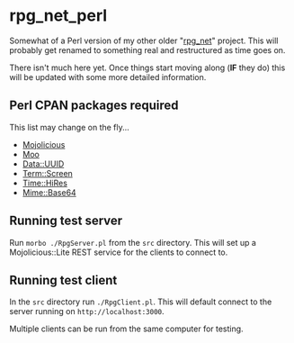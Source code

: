 # rpg_net_perl
Somewhat of a Perl version of my other older "[rpg_net](https://github.com/shamrice/rpg_net)" project. This will probably get renamed to something real and restructured as time goes on.

There isn't much here yet. Once things start moving along (**IF** they do) this will be updated with some more detailed information.


## Perl CPAN packages required
This list may change on the fly...
* [Mojolicious](https://metacpan.org/pod/Mojolicious)
* [Moo](https://metacpan.org/pod/Moo)
* [Data::UUID](https://metacpan.org/pod/Data::UUID)
* [Term::Screen](https://metacpan.org/pod/Term::Screen)
* [Time::HiRes](https://metacpan.org/pod/Time::HiRes)
* [Mime::Base64](https://metacpan.org/pod/MIME::Base64)


## Running test server

Run ```morbo ./RpgServer.pl``` from the ```src``` directory. This will set up a Mojolicious::Lite REST service for the clients to connect to.


## Running test client

In the ```src``` directory run ```./RpgClient.pl```. This will default connect to the server running on ```http://localhost:3000```. 

Multiple clients can be run from the same computer for testing.


